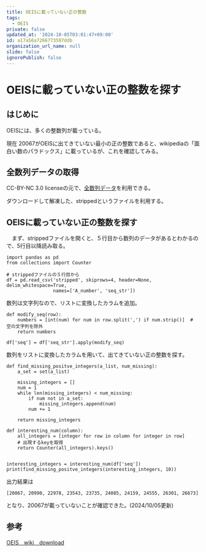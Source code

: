 ```yaml
---
title: OEISに載っていない正の整数
tags:
  - OEIS
private: false
updated_at: '2024-10-05T03:01:47+09:00'
id: a17a56a7266773597ddb
organization_url_name: null
slide: false
ignorePublish: false
---
```

# OEISに載っていない正の整数を探す

## はじめに

OEISには、多くの整数列が載っている。

現在 20067がOEISに出てきていない最小の正の整数であると、wikipediaの「面白い数のパラドックス」に載っているが、これを確認してみる。

## 全数列データの取得

CC-BY-NC 3.0 licenseの元で、[全数列データ](https://oeis.org/stripped.gz)を利用できる。

ダウンロードして解凍した、strippedというファイルを利用する。

## OEISに載っていない正の整数を探す

　まず、strippedファイルを開くと、５行目から数列のデータがあるとわかるので、5行目以降読み取る。

```ipynb
import pandas as pd
from collections import Counter

# strippedファイルの５行目から
df = pd.read_csv('stripped', skiprows=4, header=None, delim_whitespace=True,
                 names=['A_number', 'seq_str'])
```

数列は文字列なので、リストに変換したカラムを追加。

```ipynb
def modify_seq(row):
    numbers = [int(num) for num in row.split(',') if num.strip()]  # 空の文字列を除外
    return numbers

df['seq'] = df['seq_str'].apply(modify_seq)
```

数列をリストに変換したカラムを用いて、出てきていない正の整数を探す。

```ipynb
def find_missing_positve_integers(a_list, num_missing):
    a_set = set(a_list)

    missing_integers = []
    num = 1
    while len(missing_integers) < num_missing:
        if num not in a_set:
            missing_integers.append(num)
        num += 1

    return missing_integers

def interesting_num(column):
    all_integers = [integer for row in column for integer in row]
    # 出現するkeyを取得
    return Counter(all_integers).keys()


interesting_integers = interesting_num(df['seq'])
print(find_missing_positve_integers(interesting_integers, 10))
```

出力結果は

```
[20067, 20990, 22978, 23543, 23735, 24085, 24159, 24555, 26301, 26673]
```

となり、20067が載っていないことが確認できた。(2024/10/05更新)


## 参考

[OEIS　wiki　download](https://oeis.org/wiki/Download)
